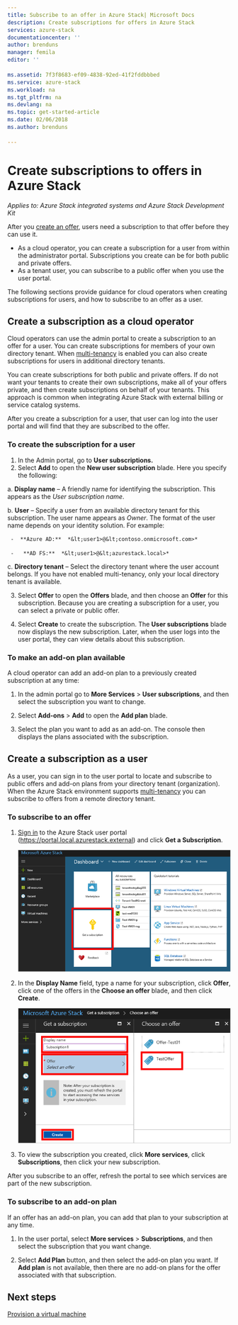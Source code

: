 ```yaml
---
title: Subscribe to an offer in Azure Stack| Microsoft Docs
description: Create subscriptions for offers in Azure Stack
services: azure-stack
documentationcenter: ''
author: brenduns
manager: femila
editor: ''

ms.assetid: 7f3f8683-ef09-4838-92ed-41f2fddbbbed
ms.service: azure-stack
ms.workload: na
ms.tgt_pltfrm: na
ms.devlang: na
ms.topic: get-started-article
ms.date: 02/06/2018
ms.author: brenduns

---
```

# Create subscriptions to offers in Azure Stack

*Applies to: Azure Stack integrated systems and Azure Stack Development Kit*

After you [create an offer](azure-stack-create-offer.md), users need a subscription to that offer before they can use it.   
- As a cloud operator, you can create a subscription for a user from within the administrator portal.  Subscriptions you create can be for both public and private offers.
- As a tenant user, you can subscribe to a public offer when you use the user portal.  

The following sections provide guidance for cloud operators when creating subscriptions for users, and how to subscribe to an offer as a user.

## Create a subscription as a cloud operator
Cloud operators can use the admin portal to create a subscription to an offer for a user.  You can create subscriptions for members of your own directory tenant.  When [multi-tenancy](azure-stack-enable-.md) is enabled you can also create subscriptions for users in additional directory tenants.

You can create subscriptions for both public and private offers.  If do not want your tenants to create their own subscriptions, make all of your offers private, and then create subscriptions on behalf of your tenants. This approach is common when integrating Azure Stack with external billing or service catalog systems.

After you create a subscription for a user, that user can log into the user portal and will find that they are subscribed to the offer.  

### To create the subscription for a user
1.	In the Admin portal, go to **User subscriptions.**
2.	Select **Add** to open the **New user subscription** blade. Here you specify the following:  

  a. **Display name** – A friendly name for identifying the subscription.  This appears as the *User subscription name*.

  b. **User** – Specify a user from an available directory tenant for this subscription. The user name appears as *Owner*.  The format of the user name depends on your identity solution. For example:   

     -  **Azure AD:**  *&lt;user1>@&lt;contoso.onmicrosoft.com>*

     -   **AD FS:**  *&lt;user1>@&lt;azurestack.local>*     

  c.	**Directory tenant** –  Select the directory tenant where the user account belongs. If you have not enabled multi-tenancy, only your local directory tenant is available.

3.	Select **Offer** to open the **Offers** blade, and then choose an **Offer** for this subscription. Because you are creating a subscription for a user, you can select a private or public offer.

4.	Select **Create** to create the subscription. The **User subscriptions** blade now displays the new subscription.  Later, when the user logs into the user portal, they can view details about this subscription.

### To make an add-on plan available  
A cloud operator can add an add-on plan to a previously created subscription at any time:   
1.	In the admin portal go to **More Services** > **User subscriptions**, and then select the subscription you want to change.   

2.	Select **Add-ons** > **Add**  to open the **Add plan** blade.  

3.	Select the plan you want to add as an add-on.  The console then displays the plans associated with the subscription.




## Create a subscription as a user
As a user, you can sign in to the user portal to locate and subscribe to public offers and add-on plans from your directory tenant (organization). When the Azure Stack environment supports [multi-tenancy](azure-stack-enable-.md) you can subscribe to offers from a remote directory tenant.

### To subscribe to an offer
1. [Sign in](azure-stack-connect-azure-stack.md) to the Azure Stack user portal (https://portal.local.azurestack.external) and click **Get a Subscription**.

   ![Get a subscription](media/azure-stack-subscribe-plan-provision-vm/image01.png)
2. In the **Display Name** field, type a name for your subscription, click **Offer**, click one of the offers in the **Choose an offer** blade, and then click **Create**.

   ![Create an offer](media/azure-stack-subscribe-plan-provision-vm/image02.png)
3. To view the subscription you created, click **More services**, click **Subscriptions**, then click your new subscription.  

After you subscribe to an offer, refresh the portal to see which services are part of the new subscription.

### To subscribe to an add-on plan
If an offer has an add-on plan, you can add that plan to your subscription at any time.  

1. In the user portal, select **More services** > **Subscriptions**, and then select the subscription that you want change.

2. Select **Add Plan** button, and then select the add-on plan you want. If **Add plan** is not available, then there are no add-on plans for the offer associated with that subscription.



## Next steps
[Provision a virtual machine](azure-stack-provision-vm.md)
